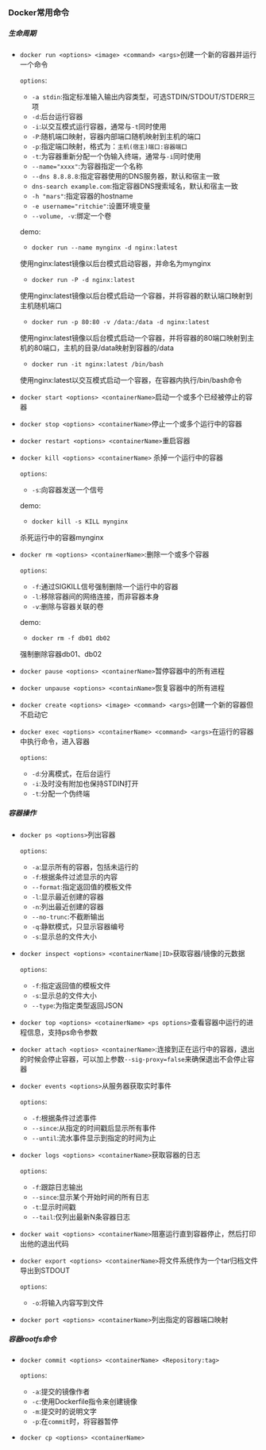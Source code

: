 ### Docker常用命令

##### 生命周期

- `docker run <options> <image> <command> <args>`创建一个新的容器并运行一个命令

  `options`:

  - `-a stdin`:指定标准输入输出内容类型，可选STDIN/STDOUT/STDERR三项
  - `-d`:后台运行容器
  - `-i`:以交互模式运行容器，通常与`-t`同时使用
  - `-P`:随机端口映射，容器内部端口随机映射到主机的端口
  - `-p`:指定端口映射，格式为：`主机(宿主)端口:容器端口`
  - `-t`:为容器重新分配一个伪输入终端，通常与`-i`同时使用
  - `--name="xxxx"`:为容器指定一个名称
  - `--dns 8.8.8.8`:指定容器使用的DNS服务器，默认和宿主一致
  - `dns-search example.com`:指定容器DNS搜索域名，默认和宿主一致
  - `-h "mars"`:指定容器的hostname
  - `-e username="ritchie"`:设置环境变量
  - `--volume, -v`:绑定一个卷

  demo:

  - `docker run --name mynginx -d nginx:latest`

  使用nginx:latest镜像以后台模式启动容器，并命名为mynginx

  - `docker run -P -d nginx:latest`

  使用nginx:latest镜像以后台模式启动一个容器，并将容器的默认端口映射到主机随机端口

  - `docker run -p 80:80 -v /data:/data -d nginx:latest`

  使用nginx:latest镜像以后台模式启动一个容器，并将容器的80端口映射到主机的80端口，主机的目录/data映射到容器的/data

  - `docker run -it nginx:latest /bin/bash`

  使用nginx:latest以交互模式启动一个容器，在容器内执行/bin/bash命令

- `docker start <options> <containerName>`启动一个或多个已经被停止的容器

- `docker stop <options> <containerName>`停止一个或多个运行中的容器

- `docker restart <options> <containerName>`重启容器

- `docker kill <options> <containerName>` 杀掉一个运行中的容器

  `options`:

  - `-s`:向容器发送一个信号

  demo:

  - `docker kill -s KILL mynginx`

  杀死运行中的容器mynginx

- `docker rm <options> <containerName>`:删除一个或多个容器

  `options`:

  - `-f`:通过SIGKILL信号强制删除一个运行中的容器
  - `-l`:移除容器间的网络连接，而非容器本身
  - `-v`:删除与容器关联的卷

  demo:

  - `docker rm -f db01 db02`

  强制删除容器db01、db02

- `docker pause <options> <containerName>`暂停容器中的所有进程

- `docker unpause <options> <containName>`恢复容器中的所有进程

- `docker create <options> <image> <command> <args>`创建一个新的容器但不启动它

- `docker exec <options> <containerName> <command> <args>`在运行的容器中执行命令，进入容器

  `options`:

  - `-d`:分离模式，在后台运行
  - `-i`:及时没有附加也保持STDIN打开
  - `-t`:分配一个伪终端

##### 容器操作

- `docker ps <options>`列出容器

  `options`:

  - `-a`:显示所有的容器，包括未运行的
  - `-f`:根据条件过滤显示的内容
  - `--format`:指定返回值的模板文件
  - `-l`:显示最近创建的容器
  - `-n`:列出最近创建的容器
  - `--no-trunc`:不截断输出
  - `-q`:静默模式，只显示容器编号
  - `-s`:显示总的文件大小

- `docker inspect <options> <containerName|ID>`获取容器/镜像的元数据

  `options`:

  - `-f`:指定返回值的模板文件
  - `-s`:显示总的文件大小
  - `--type`:为指定类型返回JSON

- `docker top <options> <cotainerName> <ps options>`查看容器中运行的进程信息，支持ps命令参数

- `docker attach <optios> <containerName>`:连接到正在运行中的容器，退出的时候会停止容器，可以加上参数`--sig-proxy=false`来确保退出不会停止容器

- `docker events <options>`从服务器获取实时事件

  `options`:

  - `-f`:根据条件过滤事件
  - `--since`:从指定的时间戳后显示所有事件
  - `--until`:流水事件显示到指定的时间为止

- `docker logs <options> <containerName>`获取容器的日志

  `options`:

  - `-f`:跟踪日志输出
  - `--since`:显示某个开始时间的所有日志
  - `-t`:显示时间戳
  - `--tail`:仅列出最新N条容器日志

- `docker wait <options> <containerName>`阻塞运行直到容器停止，然后打印出他的退出代码

- `docker export <options> <containerName>`将文件系统作为一个tar归档文件导出到STDOUT

  `options`:

  - `-o`:将输入内容写到文件

- `docker port <options> <containerName>`列出指定的容器端口映射

##### 容器rootfs命令

- `docker commit <options> <containerName> <Repository:tag>`

  `options`:

  - `-a`:提交的镜像作者
  - `-c`:使用Dockerfile指令来创建镜像
  - `-m`:提交时的说明文字
  - `-p`:在`commit`时，将容器暂停

- `docker cp <options> <containerName>`
